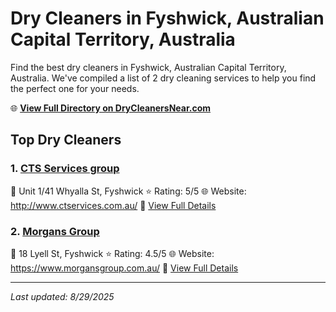 # Dry Cleaners in Fyshwick, Australian Capital Territory, Australia

Find the best dry cleaners in Fyshwick, Australian Capital Territory, Australia. We've compiled a list of 2 dry cleaning services to help you find the perfect one for your needs.

🌐 **[View Full Directory on DryCleanersNear.com](https://drycleanersnear.com/city/Australia/Australian%20Capital%20Territory/Fyshwick)**

## Top Dry Cleaners

### 1. [CTS Services group](https://drycleanersnear.com/dryCleaner/68a289dce025a3a8d28d3e0b/cts-services-group)
📍 Unit 1/41 Whyalla St, Fyshwick
⭐ Rating: 5/5
🌐 Website: http://www.ctservices.com.au/
🔗 [View Full Details](https://drycleanersnear.com/dryCleaner/68a289dce025a3a8d28d3e0b/cts-services-group)

### 2. [Morgans Group](https://drycleanersnear.com/dryCleaner/68a289c8e025a3a8d28d3d78/morgans-group)
📍 18 Lyell St, Fyshwick
⭐ Rating: 4.5/5
🌐 Website: https://www.morgansgroup.com.au/
🔗 [View Full Details](https://drycleanersnear.com/dryCleaner/68a289c8e025a3a8d28d3d78/morgans-group)


---

*Last updated: 8/29/2025*
